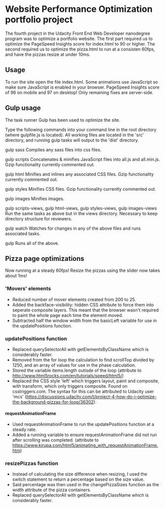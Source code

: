 # Website Performance Optimization portfolio project

The fourth project in the Udacity Front End Web Developer nanodegree program was to optimize a portfolio website. The first part required us to optimize the PageSpeed Insights score for index.html to 90 or higher. The second required us to optimize the pizza.html to run at a consisten 60fps, and have the pizzas resize at under 10ms.

## Usage

To run the site open the file index.html. Some animations use JavaScript so make sure JavaScript is enabled in your browser. PageSpeed Insights score of 96 on mobile and 97 on desktop! Only remaining fixes are server-side.

## Gulp usage

The task runner Gulp has been used to optimize the site.

Type the following commands into your command line in the root directory (where gulpfile.js is located). All working files are located in the 'src' directory, and running gulp tasks will output to the 'dist' directory.

gulp sass
Compiles any sass files into css files.

gulp scripts
Concatenates & minifies JavaScript files into all.js and all.min.js. Gzip functionality currently commented out.

gulp html
Minifies and inlines any associated CSS files. Gzip functionality currently commented out.

gulp styles
Minifies CSS files. Gzip functionality currently commented out.

gulp images
Minifies images.

gulp scripts-views, gulp html-views, gulp styles-views, gulp images-views
Run the same tasks as above but in the views directory. Necessary to keep directory structure for reviewers.

gulp watch
Watches for changes in any of the above files and runs associated tasks.

gulp
Runs all of the above.

## Pizza page optimizations

Now running at a steady 60fps! Resize the pizzas using the slider now takes about 1ms!

### 'Movers' elements

* Reduced number of mover elements created from 200 to 25.
* Added the backface-visibility: hidden CSS attribute to force them into seperate composite layers. This meant that the browser wasn't required to paint the whole page each time the element moved.
* Subtracted half the window width from the basicLeft variable for use in the updatePositions function.

### updatePositions function

* Replaced querySelectorAll with getElementsByClassName which is considerably faster.
* Removed from the for loop the calculation to find scrollTop divided by 1250, and an array of values for use in the phase calculation.
* Stored the variable items.length outisde of the loop (attribute to http://www.html5rocks.com/en/tutorials/speed/html5/)
* Replaced the CSS style 'left' which triggers layout, paint and composite, with transform, which only triggers composite. Found on csstriggers.com. The syntax for this can be attributed to Udacity user 'mcs' (https://discussions.udacity.com/t/project-4-how-do-i-optimize-the-background-pizzas-for-loop/36302).

#### requestAnimationFrame

* Used requestAnimationFrame to run the updatePositions function at a steady rate.
* Added a running variable to ensure requestAnimationFrame did not run after scrolling was completed.
(attribute to https://www.kirupa.com/html5/animating_with_requestAnimationFrame.htm)

### resizePizzas function

* Instead of calculating the size difference when resizing, I used the switch statement to return a percentage based on the size value.
* Said percentage was then used in the changePizzaSizes function as the width attribute of the pizza containers.
* Replaced querySelectorAll with getElementsByClassName which is considerably faster.